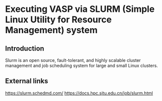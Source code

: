 # Executing VASP via SLURM (Simple Linux Utility for Resource Management) system

## Introduction
Slurm is an open source, fault-tolerant, and highly scalable cluster management and job scheduling system for large and small Linux clusters.

## External links
https://slurm.schedmd.com/
https://docs.hpc.sjtu.edu.cn/job/slurm.html
